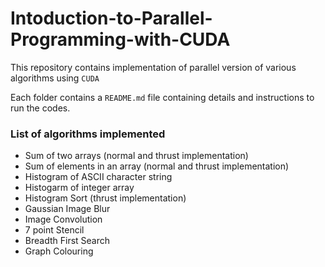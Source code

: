 # Intoduction-to-Parallel-Programming-with-CUDA

This repository contains implementation of parallel version of various algorithms using ```CUDA```

Each folder contains a ```README.md``` file containing details and instructions to run the codes.

### List of algorithms implemented

- Sum of two arrays (normal and thrust implementation)
- Sum of elements in an array (normal and thrust implementation)
- Histogram of ASCII character string
- Histogarm of integer array
- Histogram Sort (thrust implementation)
- Gaussian Image Blur
- Image Convolution
- 7 point Stencil
- Breadth First Search
- Graph Colouring


